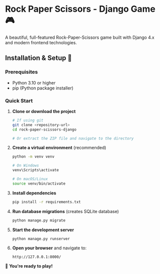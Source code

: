 # Rock Paper Scissors - Django Game 🎮

A beautiful, full-featured Rock-Paper-Scissors game built with Django 4.x and modern frontend technologies.

## Installation & Setup 🚀

### Prerequisites
- Python 3.10 or higher
- pip (Python package installer)

### Quick Start

1. **Clone or download the project**
   ```bash
   # If using git
   git clone <repository-url>
   cd rock-paper-scissors-django

   # Or extract the ZIP file and navigate to the directory
   ```

2. **Create a virtual environment** (recommended)
   ```bash
   python -m venv venv

   # On Windows
   venv\Scripts\activate

   # On macOS/Linux
   source venv/bin/activate
   ```

3. **Install dependencies**
   ```bash
   pip install -r requirements.txt
   ```

4. **Run database migrations** (creates SQLite database)
   ```bash
   python manage.py migrate
   ```

5. **Start the development server**
   ```bash
   python manage.py runserver
   ```

6. **Open your browser** and navigate to:
   ```
   http://127.0.0.1:8000/
   ```

🎉 **You're ready to play!**

